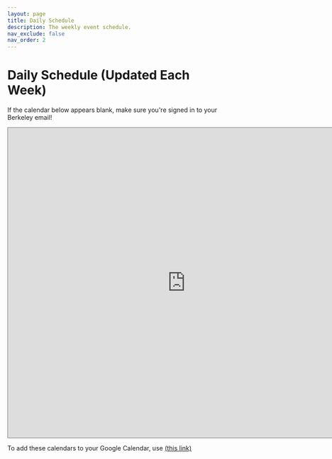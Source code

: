```yaml
---
layout: page
title: Daily Schedule
description: The weekly event schedule.
nav_exclude: false
nav_order: 2
---
```


# Daily Schedule (Updated Each Week)

If the calendar below appears blank, make sure you're signed in to your Berkeley email!

<iframe src="https://calendar.google.com/calendar/embed?height=700&wkst=2&bgcolor=%23039BE5&ctz=America%2FLos_Angeles&showTitle=1&title=CS10%20Fall%202023%20Daily%20Schedule&mode=WEEK&src=Y18xZGQ0ZWJmOGQxNzM4YjU1NmEzNjBiMzZlMzIzODA2YWY1ZTc4OWZlOWE4NzI4ZGU3ZDk5NDkyNTE0ODU5OGQ4QGdyb3VwLmNhbGVuZGFyLmdvb2dsZS5jb20&src=Y184NDhjMGI0MTc2Zjg3YjFkMmUwYmQ2YzdlZDBhZGZmMzYyOTIwZmY4ZDk2MmY0OTlkZmMyYWM5MDU2ZmZlMDI5QGdyb3VwLmNhbGVuZGFyLmdvb2dsZS5jb20&src=Y18wYzhhNTYzMDIzZWE2Njg2NDYzNGI4ZjJjOTRlNjhhNGI3ODhlNGU3ZmE5MWFmNjA3OTc0YmEwNjlkYTNiN2U4QGdyb3VwLmNhbGVuZGFyLmdvb2dsZS5jb20&src=Y180ZmU0MzAyODU3NzlmNTc1NjJhN2MzMWIzZmM4MGE1ZWU0ZDRlYjlkY2FiN2E2ZGVkYzg0OTdkYjU2ODU1N2Q3QGdyb3VwLmNhbGVuZGFyLmdvb2dsZS5jb20&src=Y182M2JkMTFhZTUzYzZkNTIwZWYxMmQ2ZDEwOGNmN2Y0NzM4YmRmMDNjMGVlYjBmNDZlMzQ3MmY4NTZmZWY1NzlhQGdyb3VwLmNhbGVuZGFyLmdvb2dsZS5jb20&color=%23795548&color=%23009688&color=%23616161&color=%23B39DDB&color=%237986CB" style="border:solid 1px #777" width="800" height="700" frameborder="0" scrolling="no"></iframe>


To add these calendars to your Google Calendar, use <a href="https://calendar.google.com/calendar/u/0/r?cid=c_6f383d995e6a7fe4ec37e337ef6ba0704939a0ae3a393a49a72be5f013b752f8@group.calendar.google.com&
cid=c_848c0b4176f87b1d2e0bd6c7ed0adff362920ff8d962f499dfc2ac9056ffe029%40group.calendar.google.com&
cid=c_1dd4ebf8d1738b556a360b36e323806af5e789fe9a8728de7d994925148598d8@group.calendar.google.com&
cid=c_4fe430285779f57562a7c31b3fc80a5ee4d4eb9dcab7a6dedc8497db568557d7%40group.calendar.google.com&
cid=c_63bd11ae53c6d520ef12d6d108cf7f4738bdf03c0eeb0f46e3472f856fef579a%40group.calendar.google.com&
cid=c_0c8a563023ea66864634b8f2c94e68a4b788e4e7fa91af607974ba069da3b7e8%40group.calendar.google.com&
cid=c_0c8a563023ea66864634b8f2c94e68a4b788e4e7fa91af607974ba069da3b7e8@group.calendar.google.com">(this link)</a>

